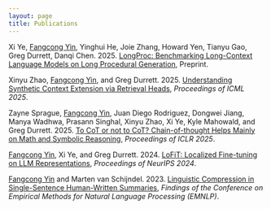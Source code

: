 ```yaml
---
layout: page
title: Publications
---
```

Xi Ye, <ins>Fangcong Yin</ins>, Yinghui He, Joie Zhang, Howard Yen, Tianyu Gao, Greg Durrett, Danqi Chen. 2025. [LongProc: Benchmarking Long-Context Language Models on Long Procedural Generation](https://arxiv.org/abs/2501.05414), Preprint.

Xinyu Zhao, <ins>Fangcong Yin</ins>, and Greg Durrett. 2025. [Understanding Synthetic Context Extension via Retrieval Heads](https://arxiv.org/abs/2410.22316), *Proceedings of ICML 2025*.

Zayne Sprague, <ins>Fangcong Yin</ins>, Juan Diego Rodriguez, Dongwei Jiang, Manya Wadhwa, Prasann Singhal, Xinyu Zhao, Xi Ye, Kyle Mahowald, and Greg Durrett. 2025. [To CoT or not to CoT? Chain-of-thought Helps Mainly on Math and Symbolic Reasoning](https://arxiv.org/abs/2409.12183), *Proceedings of ICLR 2025*.

<ins>Fangcong Yin</ins>, Xi Ye, and Greg Durrett. 2024. [LoFiT: Localized Fine-tuning on LLM Representations](https://arxiv.org/abs/2406.01563), *Proceedings of NeurIPS 2024*.

<ins>Fangcong Yin</ins> and Marten van Schijndel. 2023. [Linguistic Compression in Single-Sentence Human-Written Summaries](https://aclanthology.org/2023.findings-emnlp.532/), *Findings of the Conference on Empirical Methods for Natural Language Processing (EMNLP)*.

